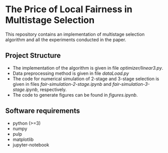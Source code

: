 # The Price of Local Fairness in Multistage Selection

This repository contains an implementation of multistage selection algorithm and all the experiments conducted in the paper.

## Project Structure

* The implementation of the algorithm is given in file *optimizer/linear3.py*.
* Data preprocessing method is given in file *dataLoad.py*
* The code for numerical simulation of 2-stage and 3-stage selection is given in files *fair-simulation-2-stage.ipynb* and *fair-simulation-3-stage.ipynb*, respectively.
* The code to generate figures can be found in *figures.ipynb*.

## Software requirements

* python (>=3)
* numpy  
* pulp
* matplotlib
* jupyter-notebook
